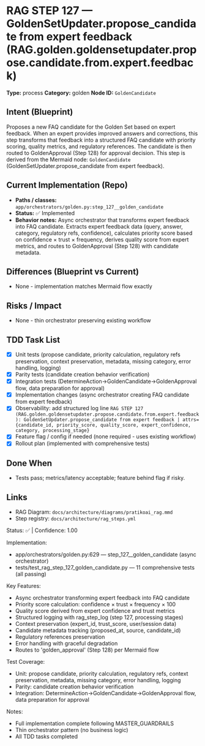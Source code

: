 # RAG STEP 127 — GoldenSetUpdater.propose_candidate from expert feedback (RAG.golden.goldensetupdater.propose.candidate.from.expert.feedback)

**Type:** process
**Category:** golden
**Node ID:** `GoldenCandidate`

## Intent (Blueprint)
Proposes a new FAQ candidate for the Golden Set based on expert feedback. When an expert provides improved answers and corrections, this step transforms that feedback into a structured FAQ candidate with priority scoring, quality metrics, and regulatory references. The candidate is then routed to GoldenApproval (Step 128) for approval decision. This step is derived from the Mermaid node: `GoldenCandidate` (GoldenSetUpdater.propose_candidate from expert feedback).

## Current Implementation (Repo)
- **Paths / classes:** `app/orchestrators/golden.py:step_127__golden_candidate`
- **Status:** ✅ Implemented
- **Behavior notes:** Async orchestrator that transforms expert feedback into FAQ candidate. Extracts expert feedback data (query, answer, category, regulatory refs, confidence), calculates priority score based on confidence × trust × frequency, derives quality score from expert metrics, and routes to GoldenApproval (Step 128) with candidate metadata.

## Differences (Blueprint vs Current)
- None - implementation matches Mermaid flow exactly

## Risks / Impact
- None - thin orchestrator preserving existing workflow

## TDD Task List
- [x] Unit tests (propose candidate, priority calculation, regulatory refs preservation, context preservation, metadata, missing category, error handling, logging)
- [x] Parity tests (candidate creation behavior verification)
- [x] Integration tests (DetermineAction→GoldenCandidate→GoldenApproval flow, data preparation for approval)
- [x] Implementation changes (async orchestrator creating FAQ candidate from expert feedback)
- [x] Observability: add structured log line
  `RAG STEP 127 (RAG.golden.goldensetupdater.propose.candidate.from.expert.feedback): GoldenSetUpdater.propose_candidate from expert feedback | attrs={candidate_id, priority_score, quality_score, expert_confidence, category, processing_stage}`
- [x] Feature flag / config if needed (none required - uses existing workflow)
- [x] Rollout plan (implemented with comprehensive tests)

## Done When
- Tests pass; metrics/latency acceptable; feature behind flag if risky.

## Links
- RAG Diagram: `docs/architecture/diagrams/pratikoai_rag.mmd`
- Step registry: `docs/architecture/rag_steps.yml`


<!-- AUTO-AUDIT:BEGIN -->
Status: ✅  |  Confidence: 1.00

Implementation:
- app/orchestrators/golden.py:629 — step_127__golden_candidate (async orchestrator)
- tests/test_rag_step_127_golden_candidate.py — 11 comprehensive tests (all passing)

Key Features:
- Async orchestrator transforming expert feedback into FAQ candidate
- Priority score calculation: confidence × trust × frequency × 100
- Quality score derived from expert confidence and trust metrics
- Structured logging with rag_step_log (step 127, processing stages)
- Context preservation (expert_id, trust_score, user/session data)
- Candidate metadata tracking (proposed_at, source, candidate_id)
- Regulatory references preservation
- Error handling with graceful degradation
- Routes to 'golden_approval' (Step 128) per Mermaid flow

Test Coverage:
- Unit: propose candidate, priority calculation, regulatory refs, context preservation, metadata, missing category, error handling, logging
- Parity: candidate creation behavior verification
- Integration: DetermineAction→GoldenCandidate→GoldenApproval flow, data preparation for approval

Notes:
- Full implementation complete following MASTER_GUARDRAILS
- Thin orchestrator pattern (no business logic)
- All TDD tasks completed
<!-- AUTO-AUDIT:END -->